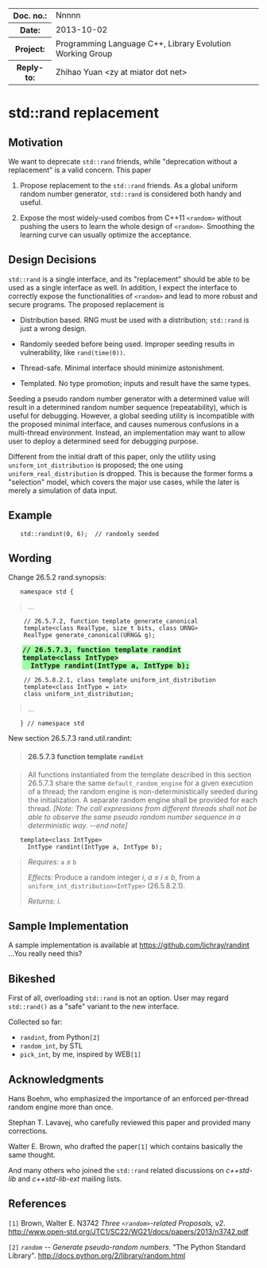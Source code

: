 <!-- maruku -o randint.html randint.md -->

<style type="text/css">
pre code { display: block; margin-left: 2em; }
div { display: block; margin-left: 2em; }
ins { text-decoration: none; font-weight: bold; background-color: #A0FFA0 }
del { text-decoration: line-through; background-color: #FFA0A0 }
</style>

<table><tbody>
<tr><th>Doc. no.:</th>	<td>Nnnnn</td></tr>
<tr><th>Date:</th>	<td>2013-10-02</td></tr>
<tr><th>Project:</th>	<td>Programming Language C++, Library Evolution Working Group</td></tr>
<tr><th>Reply-to:</th>	<td>Zhihao Yuan &lt;zy at miator dot net&gt;</td></tr>
</tbody></table>

# std::rand replacement

## Motivation

We want to deprecate `std::rand` friends, while "deprecation without a
replacement" is a valid concern.  This paper

1. Propose replacement to the `std::rand` friends.  As a global uniform
random number generator, `std::rand` is considered both handy and useful.

2. Expose the most widely-used combos from C++11 `<random>` without pushing
the users to learn the whole design of `<random>`.  Smoothing the learning
curve can usually optimize the acceptance.

## Design Decisions

`std::rand` is a single interface, and its "replacement" should be able to be
used as a single interface as well.  In addition, I expect the interface to
correctly expose the functionalities of `<random>` and lead to more robust
and secure programs.  The proposed replacement is

- Distribution based.  RNG must be used with a distribution; `std::rand`
is just a wrong design.

- Randomly seeded before being used.  Improper seeding results in
vulnerability, like `rand(time(0))`.

- Thread-safe.  Minimal interface should minimize astonishment.

- Templated.  No type promotion; inputs and result have the same types.

Seeding a pseudo random number generator with a determined value will result
in a determined random number sequence (repeatability), which is useful
for debugging.  However, a global seeding utility is incompatible with the
proposed minimal interface, and causes numerous confusions in a multi-thread
environment.  Instead, an implementation may want to allow user to deploy a
determined seed for debugging purpose.

Different from the initial draft of this paper, only the utility using
`uniform_int_distribution` is proposed; the one using
`uniform_real_distribution` is dropped.  This is because the former forms a
"selection" model, which covers the major use cases, while the later is merely
a simulation of data input.

## Example

    std::randint(0, 6);  // randomly seeded

## Wording

Change 26.5.2 rand.synopsis:

    namespace std {
> ...

     // 26.5.7.2, function template generate_canonical
     template<class RealType, size_t bits, class URNG>
     RealType generate_canonical(URNG& g);

<div><ins>
<tt>// 26.5.7.3, function template randint</tt><br/>
<tt>template&lt;class IntType&gt;</tt><br/>
<tt>&nbsp;&nbsp;IntType randint(IntType a, IntType b);</tt><br/>
</ins></div>

     // 26.5.8.2.1, class template uniform_int_distribution
     template<class IntType = int>
     class uniform_int_distribution;
> ...

    } // namespace std

New section 26.5.7.3 rand.util.randint:

> #### 26.5.7.3 function template `randint`

> All functions instantiated from the template described in this section
> 26.5.7.3 share the same `default_random_engine` for a given execution of
> a thread; the random engine is non-deterministically seeded during the
> initialization.  A separate random engine shall be provided for each thread.
> *\[Note: The call expressions
> from different threads shall not be able to observe the same pseudo random
> number sequence in a deterministic way.  --end note\]*

    template<class IntType>
      IntType randint(IntType a, IntType b);

> _Requires:_ `a` _&le;_ `b`
> 
> _Effects:_ Produce a random integer _i_, _a &le; i &le; b_, from
> a `uniform_int_distribution<IntType>` (26.5.8.2.1).
> 
> _Returns:_ _i_.

## Sample Implementation

A sample implementation is available at
<https://github.com/lichray/randint> ...You really need this?

## Bikeshed

First of all, overloading `std::rand` is not an option.  User may regard
`std::rand()` as a "safe" variant to the new interface.

Collected so far:

- `randint`, from Python`[2]`
- `random_int`,  by STL
- `pick_int`,  by me, inspired by WEB`[1]`

## Acknowledgments

Hans Boehm, who emphasized the importance of an enforced per-thread random
engine more than once.

Stephan T. Lavavej, who carefully reviewed this paper and provided many
corrections.

Walter E. Brown, who drafted the paper`[1]` which contains basically the same
thought.

And many others who joined the `std::rand` related discussions on _c++std-lib_
and _c++std-lib-ext_ mailing lists.

## References

`[1]` Brown, Walter E. N3742 _Three `<random>`-related Proposals, v2_.
      <http://www.open-std.org/JTC1/SC22/WG21/docs/papers/2013/n3742.pdf>

`[2]` _`random` -- Generate pseudo-random numbers_.
      "The Python Standard Library".
      <http://docs.python.org/2/library/random.html>
